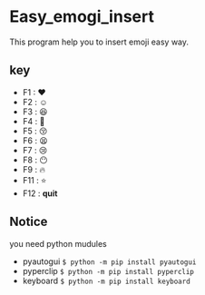 # Easy_emogi_insert
This program help you to insert emoji easy way.

## key
- F1 : ❤
- F2 : ☺
- F3 : 😆
- F4 : 🥰
- F5 : 😚
- F6 : 😫
- F7 : 😢
- F8 : 😶
- F9 : 🔥
- F11 : ⭐
- F12 : **quit**

## Notice
you need python mudules
- pyautogui `$ python -m pip install pyautogui`
- pyperclip `$ python -m pip install pyperclip`
- keyboard `$ python -m pip install keyboard`
